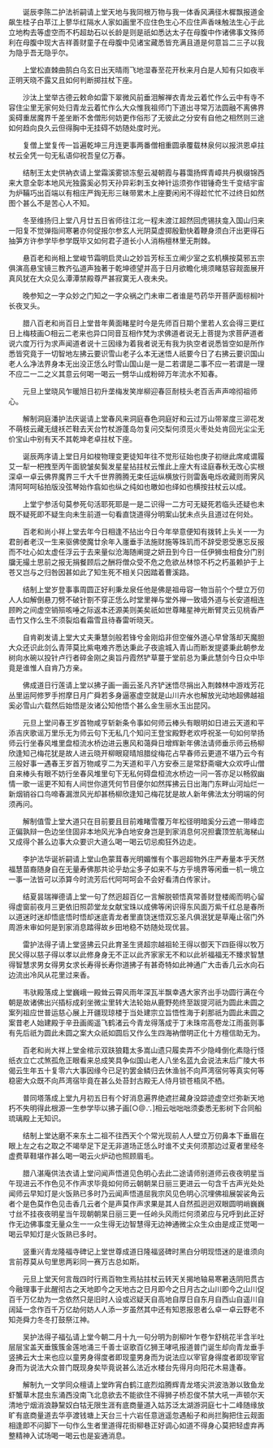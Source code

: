 <!-- { "loadSidebar": true } -->
　　诞辰李陈二护法祈嗣请上堂天地与我同根万物与我一体香风满径木樨飘报道金飙生桂子白苹江上蓼华红隔水人家如画里不应住色生心不应住声香味触法生心于此立地构去等虚空而不朽超劫石以长龄是则是祇如悉达太子在母腹中作诸佛事文殊师利在母腹中现大吉祥善财童子在母腹中见诸宝藏悉皆充满且道是何意旨二三子以我为隐乎吾无隐乎尔。

　　上堂松直棘曲鹄白乌玄日出天晴雨飞地湿春至花开秋来月白是人知有只如夜半正明天晓不露又且如何判断掷拄杖下座。

　　沙汰上堂举古德云敕命如雷下翠微风前垂泪解禅衣青龙云着忙作么云中有寺不容住尘里无家何处归青龙云着忙作么大众惟我祖师门下道出寻常万法圆融不离佛界奚碍重居魔界千差坐断不舍僧形何妨更作俗形了无彼此之分安有自他之相然则三途如何趋向良久云但得胸中无挂碍不妨随处度时光。

　　复僧上堂复传一旨遍乾坤三月连更事两番僧相重圆承覆载林泉何以报洪恩卓拄杖云全凭一句无私语仰祝吾皇亿万春。

　　结制王太史供衲衣请上堂霜溪雾锁冻壑云凝朝霞与暮霭扬辉青嶂共丹枫缀锦西来大意全彰本地风光独露奚必剪天孙异彩刺玉女神针运须弥作钳锤奇生千变结宇宙为炉鞴巧出百端以有相庄严鋾无形三昧带累木上座要闲闲不得趁忙忙不过终日如然图个甚么不是苦心人不知。

　　冬至维扬归上堂八月廿五日省师往江北一程未渡江超然回虎锡扶龛入国山归来一阳复不觉弹指间寒暑亦何促报尔参玄人光阴莫虚掷殷勤快着鞭身须白汗出更得石抽笋方许参学毕参学既毕又如何君子道长小人消栴檀林里无荆棘。

　　悬百老和尚相上堂峻节霜明启灵山之妙旨芳标玉立阐少室之玄机横按莫邪五宗俱演高悬宝镜三教齐弘道声独著于乾坤德望并高于日月欲瞻化境须睹慈容觌面展开真风犹在大众见么潭潭禁殿尊严甚寂寞无人夜未央。

　　晚参知之一字众妙之门知之一字众祸之门未审二者谁是芍药华开菩萨面棕榈叶长夜叉头。

　　腊八百老和尚百日上堂昔年黄面睹星时今是先师百日期个里若人玄会得三更红日上梅枝画○相云二老来也异口同音互相作梵为求佛道者说无上菩提为求菩萨道者说六度万行为求声闻道者说十三因缘为着我者说无有我为执空者说悉皆空如是所作悉皆究竟于一切智地左拂云要识雪山老子么本无迷悟人祇要今日了右拂云要识国山老人么净法界身本无出没正恁么时雪山国山是一是二若谓是二事不应一若谓是一理不应二一二之义其意云何喝一喝云一劈华山成粉碎万年流水不知春。

　　元旦上堂晓风乍暖旭日初升垄梅发笑岸柳迎春叵耐枝头老百舌声声啼彻祖师心。

　　解制洞庭潘护法庆诞请上堂春风来洞庭春色洞庭好和云过万山带翠度三泖花发不萌枝云藏无缝袄芒鞋去天台竹杖游蓬岛勿复问交梨何须觅火枣处处肯回光尘尘无价宝山中别有天不其乾坤老卓拄杖下座。

　　诞辰两序请上堂日月如梭物理变更徒知年往不觉形征始也庚子初继此席咸谓履艾一犁一杷拽至丙午面貌皱矣鬓发星星拈拄杖云惟此上座大有迳庭春秋无改心实根深卓一卓云佛界魔界三千大千世界腾腾无束任运纵横放行则雷轰电烁收藏则雨霁风清阿呵呵毡拍版没弦琴始作翕如也纵之纯如也皦如也绎如也横按拄杖云以成。

　　上堂宁参活句莫参死句活耶死耶是一是二识得一二方可无疑死若临头还疑也未既不疑死即不疑生向未生前道一句看直饶道得分明案山犹未点头且道过在何处。

　　百老和尚小祥上堂去年今日相逢不拈出今日今年举意便知有拨转上头关一一为君剖者老汉一生来驱佛使魔廿余年入廛垂手法施财施等珠玑而不辞受恩受惠忘反报而不吐心如太虚任浮云于去来量似沧海随阐提之妍丑到今日一任伊狮虫相食分门别牖无撮土思前之报无捐餐顾后之酬将僧众受不危之危欲丛林惊不朽之朽虽赖护于上苍又岂与之归咎因甚如此了知生死不相关只因踏着曹溪路。

　　结制上堂岁登事事周圆正好利秉龙泉任他是佛是祖毋容一物当前个个壁立万仞人人如解倒悬刀劈不破针劄不穿正恁么时堂里禅与堂外禅一致墙外道与长安道相连顾盻之间虚空销殒咳唾之际返本还源美则美矣祇如世尊睹星神光断臂灵云见桃香严击竹又作么生不须裂焰看霜雪且待春雷听晓天。

　　自肯剃发请上堂大丈夫秉慧剑般若锋兮金刚焰非但空催外道心早曾落却天魔胆大众还识此剑么青萍莫比紫电难齐悉达秉此子夜逾城入青山而断发提婆秉此朝参龙树向水碗以投针卢行者碎金刚之奥旨丹霞然铲草蔓于堂前总为秉此慧剑今日众中毕竟是谁惟人自肯乃方亲。

　　佛成道日行莲请上堂以拂子画一画云圣凡齐铲迷悟尽捐出入荆棘林中游戏芳花丛里运阿修罗手拊摩日月广舜若多身逼塞虚空就是山川卉水也解放光动地超佛越祖奚必雪山六载然后始悟是汝诸公知他悟个甚么金生丽水玉出昆冈。

　　元旦上堂问春王岁首物咸亨斩新条令事如何师云棒头有眼明如日进云天道和平添吉庆歌谣万里乐无为师云句下无私几个知问王登宝殿野老欢呼祝圣一句如何举扬师云行坐春风堆里盘桓流水桥边进云惠风和蔼舜日增辉新年佛法请师垂示师云杨柳欣逢知己梅花犹是故人进云晓开柳眼窥晴旭腊绽梅花占早春师云更道不堪乃云今有三般好事一遇春王岁首万物咸亨二为天道和平八方安泰三是常舒斋嚫大众欢呼山僧自来棒头有眼不妨行坐春风堆里句下无私何碍盘桓流水桥边一问一答亦足以畅叙幽情一歌一谣更不知有人间世你道凭何节目便尔如然挥拂云日出海门东畔山河灿烂一新烟销谷口鸟啼春漏泄风光却甚杨柳欣逢知己梅花犹是故人新年佛法太分明端的何须再问。

　　解制值雪上堂大道只在目前要且目前难睹雪覆万年松径明暗奚分云遮一带峰峦正偏孰辩一色边坐住固非本地风光净白地安身岂是到家消息何况担囊顶笠航海梯山又成得个甚么边事大众要识大道么喝一喝云切忌痴狂外边走。

　　李护法华诞祈嗣请上堂山色蒙茸春光明媚惟有个事迥超物外庄严寿量本乎天然福慧苗裔随身自在无量寿佛那共论乎劫尘多子如来不与方乎境界等闲垂一机一境立一事一法皆可以添算今时流芳后代阿呵呵会不会好看清白传家计。

　　结夏昙瑞禅德请上堂一句了然迥超百亿一言解脱顿悟真常善财登楼阁而明心留得虚窗前夜月三更依旧照茆堂龙女献宝珠以成佛等闲识得东风面万紫千红总是春所以道迷时迷却悟底悟时悟却迷底青龙者里直饶迷悟双忘圣凡俱泯犹是草庵止宿门外周游未审如何是到家消息踏得故乡田地稳不妨随处现优昙。

　　雷护法得子请上堂竖拂云只此育圣生贤超宗越祖轮王得以御天下四臣得以牧万民父得以慈子得以孝以此修身身无不正以此齐家家无不和以此祈福福无不臻求智慧得智慧求男女得男女求长寿得长寿你道拂子有甚奇特如此神通广大击香几云水向石边流出冷风从花里过来香。

　　韦驮殿落成上堂巍峨一殿耸云霄风雨年深瓦半飘幸遇大家齐出手功圆行满在今朝是故诸佛出兴插标成刹坐微尘里转大法轮始从鹿野苑终至跋提河祇为圆此未圆之案列祖应世普运慈心展上开疆现琼楼于当处建宗立旨悟性海于刹那祇为圆此未圆之案昔老人始建殿于辛丑画阁遥飞鹤渚云今青龙得落成于丁未珠帘高卷龙江雨虽则事有先后祇为圆此未圆之案大众祇如圆后又作么生四海衲僧明正化十方檀信助无为。

　　百老和尚大祥上堂金棺示双趺狼籍太多嵩山遗只履卖弄不少隐峰倒化素隐行怪纸衣立亡忒煞孤危正眼看来总成笑具争似国山老人八坐名蓝九会说法末后广陵大书偈云生年五十复零六大事因缘今已足钓罢金鳞归去休渔翁不向芦湾宿何等真实何等稳密大众既不向芦湾宿毕竟在甚么处苔封古殿无人侍月锁苍梧凤不栖。

　　普同塔落成上堂九月初五日有个好消息遍界绝遮拦藏身没踪迹虚空烂弥新天地朽不失明得此根源一生参学毕以拂子画[○@∴]相云咄咄咄须委悉无影树下合同船琉璃殿上无知识。

　　结制上堂达磨不来东土二祖不往西天个个常光现前人人壁立万仞鼻本下垂眉在眼上左之右之取之不竭举足下足无非道场正恁么时谁不丈夫何须那边过夏者里经冬虚费草鞋堪作甚么喝一喝云火炉动也照顾眉毛。

　　腊八湛庵供法衣请上堂问闻声悟道见色明心去此二途请师别道师云夜夜明星当午现进云不作色见不作声求毕竟如何师云朝朝杲日丽三更进云一句含千古声光处处闻师云早知灯是火饭熟已多时乃云闻声悟道屈我宗风见色明心沉埋佛祖展袈裟角云者个是色莫作色见击香几云者个是声莫作声求果是其人自然孤迥迥双眼圆明峭巍巍寸丝不挂夜夜明星当午现朝朝杲日丽三更一任岭头风雨烂何须弟应与兄呼到此正好作无边佛事度无量众生一一众生得无边智慧得无边神通微尘众生众由是成正觉喝一喝云早知灯是火饭熟已多时。

　　竖重兴青龙隆福寺碑记上堂世尊成道日隆福竖碑时黑白分明现悟迷的是谁须向言前荐莫从句里思两彩同一赛万古总如斯。

　　元旦上堂天何言哉四时行焉百物生焉拈拄杖云转天关揭地轴易寒暑迭阴阳贯古今融理事于此醒彻古之天地即今之天地古之日月即今之日月古之山川即今之山川促百千万亿劫为一念依然只是旧时人设或迟疑天自高地自厚日自东月自西山自遥川自阔延一念作百千万亿劫何妨人人添一岁虽然其中还有知恩报恩者么卓一卓云野老不知尧舜力冬冬打鼓祭江神。

　　吴护法得子福弘请上堂今朝二月十九一句分明为剖柳叶乍卷乍舒桃花半含半吐层层宝盖天垂簇簇金莲地涌三千善士讴歌百亿狮王哮吼报道普门诞生却向青龙垂手竖拂云大士来也应以童男身得度者即现童男身而为说法应以宰官身得度者即现宰官身而为说法大众普门既现身矣毕竟说甚么法近水楼台先得月向阳花木易逢春。

　　解制九一文学同众檀请上堂昨宵白鹤江底烈焰腾辉青龙塔尖洪波浩渺以致鱼龙虾蟹草木昆虫东涌西没南飞北息欲去不能欲住不得狮子桥忍俊不禁大吼一声顿尔天清地宁烟消浪静黧奴白牯无限生涯有底商量道入姑苏泛太湖游洞庭七十二峰随缘放旷有底商量道去华亭渡钱塘上天台三十六岩任意逍遥忽遇船子和尚拦胸把住云觌面相逢即不问脚下一句作么生者里道得花街柳巷正好调心如道不得身心莫把轻虚弃再整精神入试场喝一喝云也是妄通消息。

